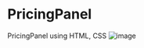 # PricingPanel
PricingPanel using HTML, CSS
![image](https://user-images.githubusercontent.com/69630745/232232440-b0ed048b-e162-4498-b40c-d24c9dd2a449.png)
